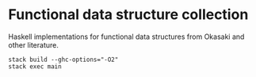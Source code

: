 # Functional data structure collection

Haskell implementations for functional data structures from Okasaki and other literature.

~~~ {.bash}
stack build --ghc-options="-O2"
stack exec main
~~~

